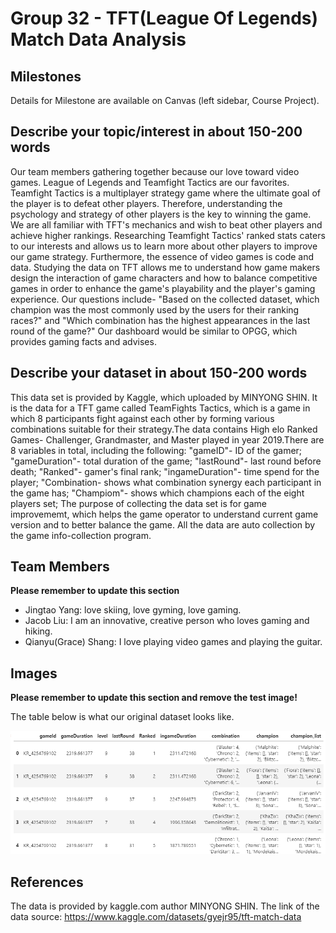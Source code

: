 # Group 32 - TFT(League Of Legends) Match Data Analysis


## Milestones

Details for Milestone are available on Canvas (left sidebar, Course Project).

## Describe your topic/interest in about 150-200 words


Our team members gathering together because our love toward video games. League of Legends and Teamfight Tactics are our favorites.  Teamfight Tactics is a multiplayer strategy game where the ultimate goal of the player is to defeat other players.  Therefore, understanding the psychology and strategy of other players is the key to winning the game. We are all familiar with TFT's mechanics and wish to beat other players and achieve higher rankings. Researching Teamfight Tactics' ranked stats caters to our interests and allows us to learn more about other players to improve our game strategy.  Furthermore, the essence of video games is code and data.  Studying the data on TFT allows me to understand how game makers design the interaction of game characters and how to balance competitive games in order to enhance the game's playability and the player's gaming experience. Our questions include- "Based on the collected dataset, which champion was the most commonly used by the users for their ranking races?" and "Which combination has the highest appearances in the last round of the game?" Our dashboard would be similar to OPGG, which provides gaming facts and advises.

## Describe your dataset in about 150-200 words


This data set is provided by Kaggle, which uploaded by MINYONG SHIN. It is the data for a TFT game called TeamFights Tactics, which is a game in which 8 participants fight against each other by forming various combinations suitable for their strategy.The data contains High elo Ranked Games- Challenger, Grandmaster, and Master played in year 2019.There are 8 variables in total, including the following: "gameID"- ID of the gamer; "gameDuration"- total duration of the game; "lastRound"- last round before death; "Ranked"- gamer's final rank; "ingameDuration"- time spend for the player; "Combination- shows what combination synergy each participant in the game has; "Champiom"- shows which champions each of the eight players set; The purpose of collecting the data set is for game improvememt, which helps the game operator to understand current game version and to  better balance the game. All the data are auto collection by the game info-collection program.

## Team Members

**Please remember to update this section**

- Jingtao Yang: love skiing, love gyming, love gaming.
- Jacob Liu: I am an innovative, creative person who loves gaming and hiking.
- Qianyu(Grace) Shang: I love playing video games and playing the guitar.

## Images

**Please remember to update this section and remove the test image!**

The table below is what our original dataset looks like.

![EDA1](images/dataset1.png)

## References
The data is provided by kaggle.com  author MINYONG SHIN.
The link of the data source: https://www.kaggle.com/datasets/gyejr95/tft-match-data




